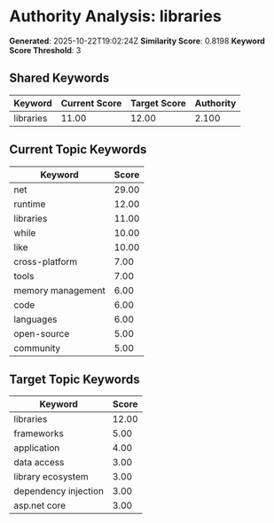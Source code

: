 # Authority Analysis: libraries

**Generated**: 2025-10-22T19:02:24Z
**Similarity Score**: 0.8198
**Keyword Score Threshold**: 3

## Shared Keywords

| Keyword | Current Score | Target Score | Authority |
|---------|---------------|--------------|-----------|
| libraries | 11.00 | 12.00 | 2.100 |

## Current Topic Keywords

| Keyword | Score |
|---------|-------|
| net | 29.00 |
| runtime | 12.00 |
| libraries | 11.00 |
| while | 10.00 |
| like | 10.00 |
| cross-platform | 7.00 |
| tools | 7.00 |
| memory management | 6.00 |
| code | 6.00 |
| languages | 6.00 |
| open-source | 5.00 |
| community | 5.00 |

## Target Topic Keywords

| Keyword | Score |
|---------|-------|
| libraries | 12.00 |
| frameworks | 5.00 |
| application | 4.00 |
| data access | 3.00 |
| library ecosystem | 3.00 |
| dependency injection | 3.00 |
| asp.net core | 3.00 |

